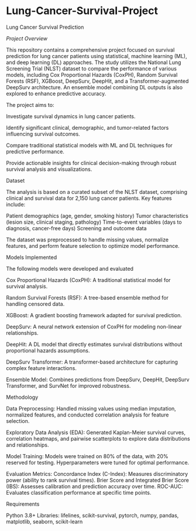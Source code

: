 # Lung-Cancer-Survival-Project

Lung Cancer Survival Prediction

*Project Overview*

This repository contains a comprehensive project focused on survival prediction for lung cancer patients using statistical, machine learning (ML), and deep learning (DL) approaches. The study utilizes the National Lung Screening Trial (NLST) dataset to compare the performance of various models, including Cox Proportional Hazards (CoxPH), Random Survival Forests (RSF), XGBoost, DeepSurv, DeepHit, and a Transformer-augmented DeepSurv architecture. An ensemble model combining DL outputs is also explored to enhance predictive accuracy.

The project aims to:

Investigate survival dynamics in lung cancer patients.

Identify significant clinical, demographic, and tumor-related factors influencing survival outcomes.

Compare traditional statistical models with ML and DL techniques for predictive performance.

Provide actionable insights for clinical decision-making through robust survival analysis and visualizations.

Dataset

The analysis is based on a curated subset of the NLST dataset, comprising clinical and survival data for 2,150 lung cancer patients. Key features include:


Patient demographics (age, gender, smoking history)
Tumor characteristics (lesion size, clinical staging, pathology)
Time-to-event variables (days to diagnosis, cancer-free days)
Screening and outcome data

The dataset was preprocessed to handle missing values, normalize features, and perform feature selection to optimize model performance.

Models Implemented

The following models were developed and evaluated

Cox Proportional Hazards (CoxPH): A traditional statistical model for survival analysis.

Random Survival Forests (RSF): A tree-based ensemble method for handling censored data.

XGBoost: A gradient boosting framework adapted for survival prediction.

DeepSurv: A neural network extension of CoxPH for modeling non-linear relationships.

DeepHit: A DL model that directly estimates survival distributions without proportional hazards assumptions.

DeepSurv Transformer: A transformer-based architecture for capturing complex feature interactions.

Ensemble Model: Combines predictions from DeepSurv, DeepHit, DeepSurv Transformer, and SurvNet for improved robustness.

Methodology

Data Preprocessing: Handled missing values using median imputation, normalized features, and conducted correlation analysis for feature selection.

Exploratory Data Analysis (EDA): Generated Kaplan-Meier survival curves, correlation heatmaps, and pairwise scatterplots to explore data distributions and relationships.

Model Training: Models were trained on 80% of the data, with 20% reserved for testing. Hyperparameters were tuned for optimal performance.

Evaluation Metrics:
Concordance Index (C-Index): Measures discriminatory power (ability to rank survival times).
Brier Score and Integrated Brier Score (IBS): Assesses calibration and prediction accuracy over time.
ROC-AUC: Evaluates classification performance at specific time points.

Requirements

Python 3.8+
Libraries: lifelines, scikit-survival, pytorch, numpy, pandas, matplotlib, seaborn, scikit-learn


